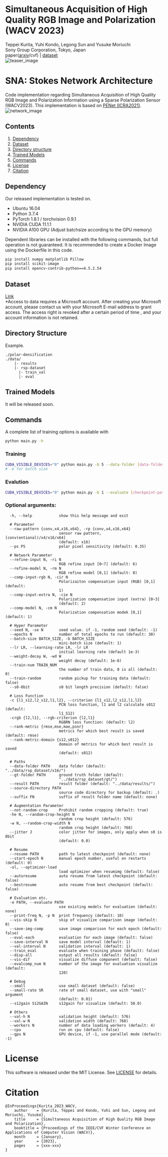 # Simultaneous Acquisition of High Quality RGB Image and Polarization (WACV 2023)
Teppei Kurita, Yuhi Kondo, Legong Sun and Yusuke Moriuchi\
Sony Group Corporation, Tokyo, Japan\
paper([arxiv](https://arxiv.org/abs/2209.13106)/cvf) | [dataset](#dataset)\
![teaser_image](images/teaser.jpg)

# SNA: Stokes Network Architecture
Code implementation regarding Simultaneous Acquisition of High Quality RGB Image and Polarization
Information using a Sparse Polarization Sensor (WACV2023).
This implementation is based on [PENet (ICRA2021)](https://github.com/JUGGHM/PENet_ICRA2021).
![network_image](images/network.jpg)


## Contents
1. [Dependency](#dependency)
0. [Dataset](#dataset)
0. [Directory structure](#directory-structure)
0. [Trained Models](#trained-models)
0. [Commands](#commands)
0. [License](#license)
0. [Citation](#citation)


## Dependency
Our released implementation is tested on.
+ Ubuntu 16.04
+ Python 3.7.4
+ PyTorch 1.8.1 / torchvision 0.9.1
+ NVIDIA CUDA 11.1.1
+ NVIDIA A100 GPU (Adjust batchsize according to the GPU memory)

Dependent libraries can be installed with the following commands, but full operation is not guaranteed.
It is recommended to create a Docker Image using the Dockerfile in this code.

```bash
pip install numpy matplotlib Pillow
pip install scikit-image
pip install opencv-contrib-python==4.5.2.54
```

## Dataset
[Link](https://sonyjpn.sharepoint.com/sites/S168-RSPDataset)\
*Access to data requires a Microsoft account. After creating your Microsoft account, please contact us with your Microsoft E-mail address to grant access. The access right is revoked after a certain period of time , and your account information is not retained.

## Directory Structure
Example.
```
./polar-densification
./data/
    |- results
    |- rsp-dataset
      |- train_val
      |- eval
```

## Trained Models
It will be released soon.

## Commands
A complete list of training options is available with
```bash
python main.py -h
```
### Training
```bash
CUDA_VISIBLE_DEVICES="0" python main.py -b 5 --data-folder [data-folder-path] --gt-folder [gt-folder-path] --result [result-folder-path] -rp [raw-pattern]
# -b for batch size
```

### Evalution
```bash
CUDA_VISIBLE_DEVICES="0" python main.py -b 1 --evaluate [checkpoint-path] --data-folder [data-folder-path] --gt-folder [gt-folder-path] --result [result-folder-path] -rp [raw-pattern]
```

### Optional arguments:
```
  -h, --help            show this help message and exit

  # Parameter
  --raw-pattern {conv,x4,x16,x64}, -rp {conv,x4,x16,x64}
                        sensor raw pattern, [conv(entional)/x4/x16/x64]
                        (default: x16)
  --ps PS               polar pixel sensitivity (default: 0.35)

  # Network Parameter
  --refine-input N, -ri N
                        RGB refine input [0~7] (default: 6)
  --refine-model N, -rm N
                        RGB refine model [0,1] (default: 0)
  --comp-input-rgb N, -cir N
                        Polarizaiton compensation input (RGB) [0,1] (default:
                        1)
  --comp-input-extra N, -cie N
                        Polarization compensation input (extra) [0~3]
                        (default: 2)
  --comp-model N, -cm N
                        Polarization compensation modek [0,1] (default: 1)

  # Hyper Parameter
  --seed N, -se N       seed value. if -1, random seed (default: -1)
  --epochs N            number of total epochs to run (default: 30)
  --batch-size BATCH_SIZE, -b BATCH_SIZE
                        mini-batch size (default: 1)
  --lr LR, --learning-rate LR, -lr LR
                        initial learning rate (default 1e-3)
  --weight-decay W, -wd W
                        weight decay (default: 1e-6)
  --train-num TRAIN_NUM
                        the number of train data, 0 is all (default: 0)
  --train-random        random pickup for training data (default: false)
  --s0-8bit             s0 bit length precision (default: false)

  # Loss Function
  -c {l1_s12,l2_s12,l1,l2}, --criterion {l1_s12,l2_s12,l1,l2}
                        PCN loss function, l1 and l2 calculate s012 (default:
                        l1_S12)
  -crgb {l2,l1}, --rgb-criterion {l2,l1}
                        RGBRN loss function: (default: l2)
  --rank-metric {rmse,mse,mae,psnr}
                        metrics for which best result is saved (default: rmse)
  --rank-metric-domain {s12,s012}
                        domain of metrics for which best result is saved
                        (default: s012)

  # Paths
  --data-folder PATH    data folder (default: "../data/rsp_dataset/x16/")
  --gt-folder PATH      ground truth folder (default:
                        "../data/rsp_dataset/gt/")
  --result PATH         result folder (default: "../data/results/")
  --source-directory PATH
                        source code directory for backup (default: .)
  --suffix FN           suffix of result folder name (default: none)

  # Augmentation Parameter
  --not-random-crop     Prohibit random cropping (default: true)
  -he N, --random-crop-height N
                        random crop height (default: 576)
  -w N, --random-crop-width N
                        random crop height (default: 768)
  --jitter J            color jitter for images, only apply when s0 is 8bit
                        (default: 0.0)

  # Resume
  --resume PATH         path to latest checkpoint (default: none)
  --start-epoch N       manual epoch number, useful on restarts (default: 0)
  -ol, --optimizer-load
                        load optimizer when resumimg (default: false)
  --autoresume          auto resume from latest checkpoint (default: false)
  --bestresume          auto resume from best checkpoint (default: false)

  # Evaluation etc.
  -e PATH, --evaluate PATH
                        use existing models for evaluation (default: none)
  --print-freq N, -p N  print frequency (default: 10)
  --vis-skip N          skip of visualize comparison image (default: 0)
  --save-img-comp       save image comparison for each epoch (default: false)
  --eval-each           evaluation for each image (default: false)
  --save-interval N     save model interval (default: 1)
  --val-interval N      validation interval (default: 1)
  --train_eval          evaluate when training phase (default: false)
  --disp-all            output all results (default: false)
  --vis-dif             visualize diffuse component (default: false)
  --evalcomp_num N      number of the image for evaluation visualize (default:
                        120)

  # Debug
  --small               use small dataset (default: false)
  --small-rate SR       rate of small dataset, use with "small" argument
                        (default: 0.01)
  --s12gain S12GAIN     s12gain for visualize (default: 50.0)

  # Others
  --val-h N             validation height (default: 576)
  --val-w N             validation width (default: 768)
  --workers N           number of data loading workers (default: 4)
  --cpu                 run on cpu (default: false)
  --gpu N               GPU device, if -1, use parallel mode (default: -1)
```

# License
This software is released under the MIT License. See [LICENSE](LICENSE) for details.

# Citation
```
@InProceedings{Kurita_2023_WACV,
    author    = {Kurita, Teppei and Kondo, Yuhi and Sun, Legong and Moriuchi, Yusuke},
    title     = {Simultaneous Acquisition of High Quality RGB Image and Polarization},
    booktitle = {Proceedings of the IEEE/CVF Winter Conference on Applications of Computer Vision (WACV)},
    month     = {January},
    year      = {2023},
    pages     = {xxx-xxx}
}
```